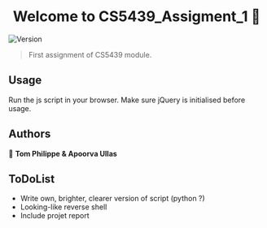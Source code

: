 <h1 align="center">Welcome to CS5439_Assigment_1 👋</h1>
<p>
  <img alt="Version" src="https://img.shields.io/badge/version-1.0-blue.svg?cacheSeconds=2592000" />
</p>

> First assignment of CS5439 module.

## Usage

Run the js script in your browser. Make sure jQuery is initialised before usage.

## Authors

👤 **Tom Philippe & Apoorva Ullas**

## ToDoList

* Write own, brighter, clearer version of script (python ?)
* Looking-like reverse shell
* Include projet report



